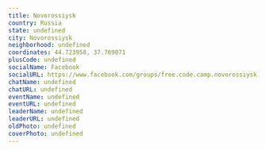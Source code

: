 ```yaml
---
title: Novorossiysk
country: Russia
state: undefined
city: Novorossiysk
neighborhood: undefined
coordinates: 44.723958, 37.769071
plusCode: undefined
socialName: Facebook
socialURL: https://www.facebook.com/groups/free.code.camp.novorossiysk
chatName: undefined
chatURL: undefined
eventName: undefined
eventURL: undefined
leaderName: undefined
leaderURL: undefined
oldPhoto: undefined
coverPhoto: undefined
---
```

